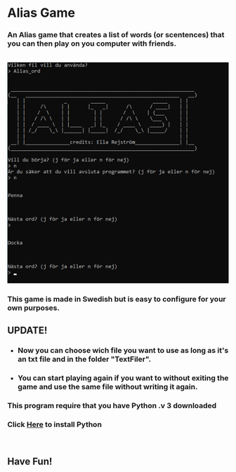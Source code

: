 # **Alias Game**

### An Alias game that creates a list of words (or scentences) that you can then play on you computer with friends.

&nbsp;
![Alias game](/img/alias-game-screen.png)

### This game is made in Swedish but is easy to configure for your own purposes.

## UPDATE! 
- ### Now you can choose wich file you want to use as long as it's an txt file and in the folder "TextFiler". 
- ### You can start playing again if you want to without exiting the game and use the same file without writing it again.


### This program require that you have Python .v 3 downloaded
### Click [Here](https://www.python.org/downloads/) to install Python 

&nbsp;
## **Have Fun!**
